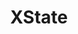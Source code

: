 ---
codehost: https://github.com/https://github.com/davidkpiano/xstate
logohandle: js_xstate
sort: xstate
title: XState
website: https://xstate.js.org/docs/
---